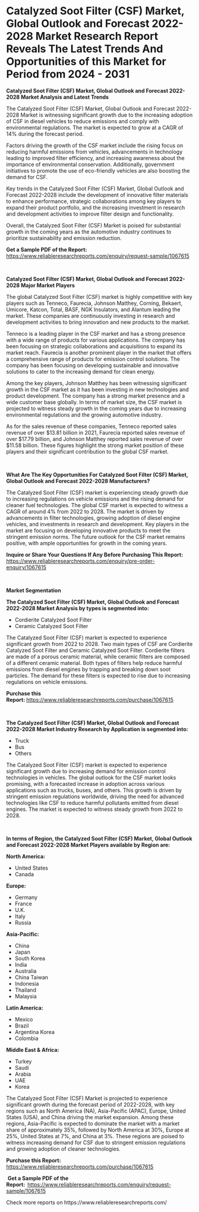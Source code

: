 <p><h1>Catalyzed Soot Filter (CSF) Market, Global Outlook and Forecast 2022-2028 Market Research Report Reveals The Latest Trends And Opportunities of this Market for Period from 2024 - 2031</h1></p><p><strong>Catalyzed Soot Filter (CSF) Market, Global Outlook and Forecast 2022-2028 Market Analysis and Latest Trends</strong></p>
<p><p>The Catalyzed Soot Filter (CSF) Market, Global Outlook and Forecast 2022-2028 Market is witnessing significant growth due to the increasing adoption of CSF in diesel vehicles to reduce emissions and comply with environmental regulations. The market is expected to grow at a CAGR of 14% during the forecast period. </p><p>Factors driving the growth of the CSF market include the rising focus on reducing harmful emissions from vehicles, advancements in technology leading to improved filter efficiency, and increasing awareness about the importance of environmental conservation. Additionally, government initiatives to promote the use of eco-friendly vehicles are also boosting the demand for CSF.</p><p>Key trends in the Catalyzed Soot Filter (CSF) Market, Global Outlook and Forecast 2022-2028 include the development of innovative filter materials to enhance performance, strategic collaborations among key players to expand their product portfolio, and the increasing investment in research and development activities to improve filter design and functionality.</p><p>Overall, the Catalyzed Soot Filter (CSF) Market is poised for substantial growth in the coming years as the automotive industry continues to prioritize sustainability and emission reduction.</p></p>
<p><strong>Get a Sample PDF of the Report:&nbsp;</strong> <a href="https://www.reliableresearchreports.com/enquiry/request-sample/1067615">https://www.reliableresearchreports.com/enquiry/request-sample/1067615</a></p>
<p>&nbsp;</p>
<p><strong>Catalyzed Soot Filter (CSF) Market, Global Outlook and Forecast 2022-2028 Major Market Players</strong></p>
<p><p>The global Catalyzed Soot Filter (CSF) market is highly competitive with key players such as Tenneco, Faurecia, Johnson Matthey, Corning, Bekaert, Umicore, Katcon, Total, BASF, NGK Insulators, and Alantum leading the market. These companies are continuously investing in research and development activities to bring innovation and new products to the market.</p><p>Tenneco is a leading player in the CSF market and has a strong presence with a wide range of products for various applications. The company has been focusing on strategic collaborations and acquisitions to expand its market reach. Faurecia is another prominent player in the market that offers a comprehensive range of products for emission control solutions. The company has been focusing on developing sustainable and innovative solutions to cater to the increasing demand for clean energy.</p><p>Among the key players, Johnson Matthey has been witnessing significant growth in the CSF market as it has been investing in new technologies and product development. The company has a strong market presence and a wide customer base globally. In terms of market size, the CSF market is projected to witness steady growth in the coming years due to increasing environmental regulations and the growing automotive industry.</p><p>As for the sales revenue of these companies, Tenneco reported sales revenue of over $13.81 billion in 2021, Faurecia reported sales revenue of over $17.79 billion, and Johnson Matthey reported sales revenue of over $11.58 billion. These figures highlight the strong market position of these players and their significant contribution to the global CSF market.</p></p>
<p>&nbsp;</p>
<p><strong>What Are The Key Opportunities For Catalyzed Soot Filter (CSF) Market, Global Outlook and Forecast 2022-2028 Manufacturers?</strong></p>
<p><p>The Catalyzed Soot Filter (CSF) market is experiencing steady growth due to increasing regulations on vehicle emissions and the rising demand for cleaner fuel technologies. The global CSF market is expected to witness a CAGR of around 4% from 2022 to 2028. The market is driven by advancements in filter technologies, growing adoption of diesel engine vehicles, and investments in research and development. Key players in the market are focusing on developing innovative products to meet the stringent emission norms. The future outlook for the CSF market remains positive, with ample opportunities for growth in the coming years.</p></p>
<p><strong>Inquire or Share Your Questions If Any Before Purchasing This Report:</strong> <a href="https://www.reliableresearchreports.com/enquiry/pre-order-enquiry/1067615">https://www.reliableresearchreports.com/enquiry/pre-order-enquiry/1067615</a></p>
<p>&nbsp;</p>
<p><strong>Market Segmentation</strong></p>
<p><strong>The Catalyzed Soot Filter (CSF) Market, Global Outlook and Forecast 2022-2028 Market Analysis by types is segmented into:</strong></p>
<p><ul><li>Cordierite Catalyzed Soot Filter</li><li>Ceramic Catalyzed Soot Filter</li></ul></p>
<p><p>The Catalyzed Soot Filter (CSF) market is expected to experience significant growth from 2022 to 2028. Two main types of CSF are Cordierite Catalyzed Soot Filter and Ceramic Catalyzed Soot Filter. Cordierite filters are made of a porous ceramic material, while ceramic filters are composed of a different ceramic material. Both types of filters help reduce harmful emissions from diesel engines by trapping and breaking down soot particles. The demand for these filters is expected to rise due to increasing regulations on vehicle emissions.</p></p>
<p><strong>Purchase this Report:&nbsp;</strong><a href="https://www.reliableresearchreports.com/purchase/1067615">https://www.reliableresearchreports.com/purchase/1067615</a></p>
<p>&nbsp;</p>
<p><strong>The Catalyzed Soot Filter (CSF) Market, Global Outlook and Forecast 2022-2028 Market Industry Research by Application is segmented into:</strong></p>
<p><ul><li>Truck</li><li>Bus</li><li>Others</li></ul></p>
<p><p>The Catalyzed Soot Filter (CSF) market is expected to experience significant growth due to increasing demand for emission control technologies in vehicles. The global outlook for the CSF market looks promising, with a forecasted increase in adoption across various applications such as trucks, buses, and others. This growth is driven by stringent emission regulations worldwide, driving the need for advanced technologies like CSF to reduce harmful pollutants emitted from diesel engines. The market is expected to witness steady growth from 2022 to 2028.</p></p>
<p>&nbsp;</p>
<p><strong>In terms of Region, the Catalyzed Soot Filter (CSF) Market, Global Outlook and Forecast 2022-2028 Market Players available by Region are:</strong></p>
<p>
    <p> <strong> North America: </strong>
        <ul>
            <li>United States</li>
            <li>Canada</li>
        </ul>
        </p> 
    <p> <strong> Europe: </strong>
        <ul>
            <li>Germany</li>
            <li>France</li>
            <li>U.K.</li>
            <li>Italy</li>
            <li>Russia</li>
        </ul>
        </p> 
    <p> <strong> Asia-Pacific: </strong>
        <ul>
            <li>China</li>
            <li>Japan</li>
            <li>South Korea</li>
            <li>India</li>
            <li>Australia</li>
            <li>China Taiwan</li>
            <li>Indonesia</li>
            <li>Thailand</li>
            <li>Malaysia</li>
        </ul>
        </p> 
    <p> <strong> Latin America: </strong>
        <ul>
            <li>Mexico</li>
            <li>Brazil</li>
            <li>Argentina Korea</li>
            <li>Colombia</li>
        </ul>
        </p> 
    <p> <strong> Middle East & Africa: </strong>
        <ul>
            <li>Turkey</li>
            <li>Saudi</li>
            <li>Arabia</li>
            <li>UAE</li>
            <li>Korea</li>
        </ul>
    </p>
    </p>
<p><p>The Catalyzed Soot Filter (CSF) Market is projected to experience significant growth during the forecast period of 2022-2028, with key regions such as North America (NA), Asia-Pacific (APAC), Europe, United States (USA), and China driving the market expansion. Among these regions, Asia-Pacific is expected to dominate the market with a market share of approximately 35%, followed by North America at 30%, Europe at 25%, United States at 7%, and China at 3%. These regions are poised to witness increasing demand for CSF due to stringent emission regulations and growing adoption of cleaner technologies.</p></p>
<p><strong>Purchase this Report: </strong><a href="https://www.reliableresearchreports.com/purchase/1067615">https://www.reliableresearchreports.com/purchase/1067615</a></p>
<p>&nbsp;<strong>Get a Sample PDF of the Report:&nbsp;&nbsp;</strong><a href="https://www.reliableresearchreports.com/enquiry/request-sample/1067615">https://www.reliableresearchreports.com/enquiry/request-sample/1067615</a></p>
<p><strong></strong></p>
<p>Check more reports on https://www.reliableresearchreports.com/</p>